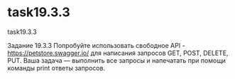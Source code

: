 # task19.3.3
task19.3.3

Задание 19.3.3
Попробуйте использовать свободное API - https://petstore.swagger.io/ для написания запросов GET, POST, DELETE, PUT. Ваша задача — выполнить все запросы и напечатать при помощи команды print ответы запросов.
